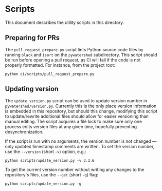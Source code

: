 # Scripts

This document describes the utility scripts in this directory.

## Preparing for PRs

The `pull_request_prepare.py` script lints Python source code files by running `black` and `isort` on the `pywatershed` subdirectory. This script should be run before opening a pull request, as CI will fail if the code is not properly formatted. For instance, from the project root:

```shell
python ci/scripts/pull_request_prepare.py
```

## Updating version

The `update_version.py` script can be used to update version number in `pywatershed/version.py`. Currently this is the only place version information is embedded in this repository, but should this change, modifying this script to update/rewrite additional files should allow for easier versioning than manual editing. The script acquires a file lock to make sure only one process edits version files at any given time, hopefully preventing desynchronization.

If the script is run with no arguments, the version number is not changed &mdash; only updated timestamp comments are written. To set the version number, use the `--version` (short `-v`) option, e.g.:

```shell
python scripts/update_version.py -v 3.3.6
```

To get the current version number without writing any changes to the repository's files, use the `--get` (short `-g`) flag:

```shell
python scripts/update_version.py -g
```
